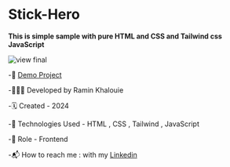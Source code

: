 # Stick-Hero

**This is simple sample with pure HTML and CSS and Tailwind css JavaScript**


![view final](https://raminkhalouie.github.io/Stick-Hero/src/assets/images/1.png)

-📎 [Demo Project](https://raminkhalouie.github.io/Stick-Hero/src)

-🧑🏻‍💻 Developed by Ramin Khalouie

-🗓 Created - 2024

-🔧 Technologies Used - HTML , CSS  , Tailwind , JavaScript


-📌 Role - Frontend

-📬 How to reach me : with my  [Linkedin](https://www.linkedin.com/in/ramin-khalouie-83902a20a/)

